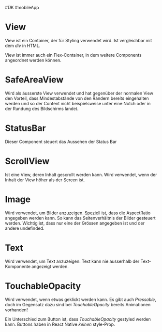 #ÜK
#mobileApp

# View

View ist ein Container, der für Styling verwendet wird. Ist vergleichbar mit dem *div* in HTML.

View ist immer auch ein Flex-Container, in dem weitere Components angeordnet werden können.

# SafeAreaView

Wird als äusserste View verwendet und hat gegenüber der normalen View den Vorteil, dass Mindestabstände von den Rändern bereits eingehalten werden und so der Content nicht beispielsweise unter eine Notch oder in der Rundung des Bildschirms landet.

# StatusBar

Dieser Component steuert das Aussehen der Status Bar

# ScrollView

Ist eine View, deren Inhalt gescrollt werden kann. Wird verwendet, wenn der Inhalt der View höher als der Screen ist.

# Image

Wird verwendet, um Bilder anzuzeigen. Speziell ist, dass die AspectRatio angegeben werden kann. So kann das Seitenverhältnis der Bilder gesteuert werden. Wichtig ist, dass nur eine der Grössen angegeben ist und der andere undefinded.

# Text

Wird verwendet, um Text anzuzeigen. Text kann nie ausserhalb der Text-Komponente angezeigt werden.

# TouchableOpacity

Wird verwendet, wenn etwas geklickt werden kann. Es gibt auch *Pressable*, doch im Gegensatz dazu sind bei *TouchableOpacity* bereits Animationen vorhanden!

Ein Unterschied zum Button ist, dass *TouchableOpacity* gestyled werden kann. Buttons haben in React Native *keinen* style-Prop.